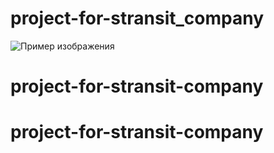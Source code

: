 # project-for-stransit_company

![Пример изображения](images/my_project_image.png)
# project-for-stransit-company
# project-for-stransit-company
